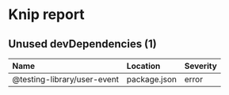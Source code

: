 # Knip report

## Unused devDependencies (1)

| Name | Location | Severity |
| :-------------------------- | :----------- | :------- |
| @testing-library/user-event | package.json | error |

